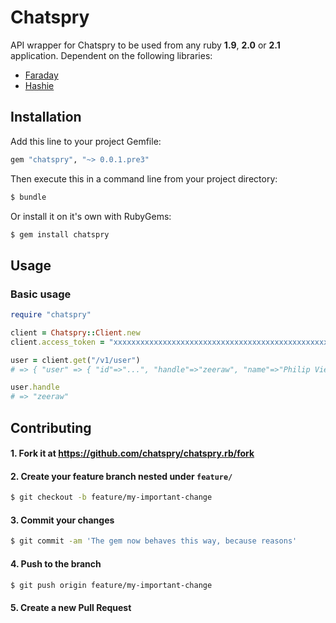 # Chatspry

API wrapper for Chatspry to be used from any ruby **1.9**, **2.0**
or **2.1** application. Dependent on the following libraries:

- [Faraday](https://github.com/lostisland/faraday)
- [Hashie](https://github.com/intridea/hashie)

## Installation

Add this line to your project Gemfile:

```ruby
gem "chatspry", "~> 0.0.1.pre3"
```

Then execute this in a command line from your project directory:

```bash
$ bundle
```

Or install it on it's own with RubyGems:

```bash
$ gem install chatspry
```

## Usage

### Basic usage

```ruby
require "chatspry"

client = Chatspry::Client.new
client.access_token = "xxxxxxxxxxxxxxxxxxxxxxxxxxxxxxxxxxxxxxxxxxxxxxxxxxxxxxxxxxxxxxxx"

user = client.get("/v1/user")
# => { "user" => { "id"=>"...", "handle"=>"zeeraw", "name"=>"Philip Vieira", "updated_at"=>1403036249, "created_at"=>1403036249 } }

user.handle
# => "zeeraw"
```

## Contributing

#### 1. Fork it at https://github.com/chatspry/chatspry.rb/fork

#### 2. Create your feature branch nested under `feature/`

```bash
$ git checkout -b feature/my-important-change
```

#### 3. Commit your changes

```bash
$ git commit -am 'The gem now behaves this way, because reasons'
```

#### 4. Push to the branch

```bash
$ git push origin feature/my-important-change
```

#### 5. Create a new Pull Request
